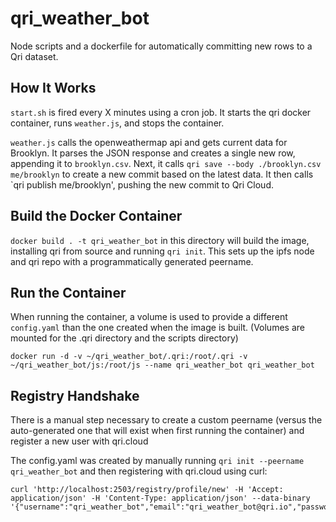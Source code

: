 # qri_weather_bot

Node scripts and a dockerfile for automatically committing new rows to a Qri dataset.

## How It Works

`start.sh` is fired every X minutes using a cron job.  It starts the qri docker container, runs `weather.js`, and stops the container.

`weather.js` calls the openweathermap api and gets current data for Brooklyn.  It parses the JSON response and creates a single new row, appending it to `brooklyn.csv`.
Next, it calls `qri save --body ./brooklyn.csv me/brooklyn` to create a new commit based on the latest data.  It then calls `qri publish me/brooklyn', pushing the new commit to Qri Cloud.

## Build the Docker Container

`docker build . -t qri_weather_bot` in this directory will build the image, installing qri from source and running `qri init`.  This sets up the ipfs node and qri repo with a programmatically generated peername.

## Run the Container

When running the container, a volume is used to provide a different `config.yaml` than the one created when the image is built.  (Volumes are mounted for the .qri directory and the scripts directory)

`docker run -d -v ~/qri_weather_bot/.qri:/root/.qri -v ~/qri_weather_bot/js:/root/js --name qri_weather_bot qri_weather_bot`


## Registry Handshake

There is a manual step necessary to create a custom peername (versus the auto-generated one that will exist when first running the container) and register a new user with qri.cloud

The config.yaml was created by manually running `qri init --peername qri_weather_bot` and then registering with qri.cloud using curl:

```
curl 'http://localhost:2503/registry/profile/new' -H 'Accept: application/json' -H 'Content-Type: application/json' --data-binary '{"username":"qri_weather_bot","email":"qri_weather_bot@qri.io","password":"somepassword"}'

```
